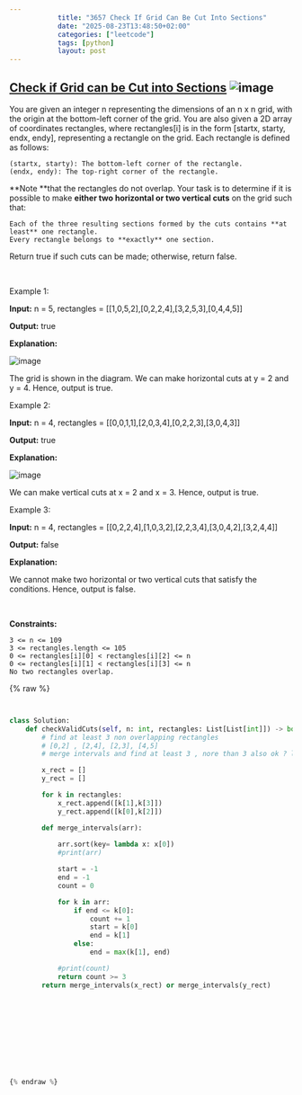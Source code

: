 ```yaml
---
            title: "3657 Check If Grid Can Be Cut Into Sections"
            date: "2025-08-23T13:48:50+02:00"
            categories: ["leetcode"]
            tags: [python]
            layout: post
---
```

            
## [Check if Grid can be Cut into Sections](https://leetcode.com/problems/check-if-grid-can-be-cut-into-sections) ![image](https://img.shields.io/badge/Difficulty-Medium-orange)

You are given an integer n representing the dimensions of an n x n grid, with the origin at the bottom-left corner of the grid. You are also given a 2D array of coordinates rectangles, where rectangles[i] is in the form [startx, starty, endx, endy], representing a rectangle on the grid. Each rectangle is defined as follows:

	(startx, starty): The bottom-left corner of the rectangle.
	(endx, endy): The top-right corner of the rectangle.

**Note **that the rectangles do not overlap. Your task is to determine if it is possible to make **either two horizontal or two vertical cuts** on the grid such that:

	Each of the three resulting sections formed by the cuts contains **at least** one rectangle.
	Every rectangle belongs to **exactly** one section.

Return true if such cuts can be made; otherwise, return false.

 

Example 1:

**Input:** n = 5, rectangles = [[1,0,5,2],[0,2,2,4],[3,2,5,3],[0,4,4,5]]

**Output:** true

**Explanation:**

![image](https://assets.leetcode.com/uploads/2024/10/23/tt1drawio.png)

The grid is shown in the diagram. We can make horizontal cuts at y = 2 and y = 4. Hence, output is true.

Example 2:

**Input:** n = 4, rectangles = [[0,0,1,1],[2,0,3,4],[0,2,2,3],[3,0,4,3]]

**Output:** true

**Explanation:**

![image](https://assets.leetcode.com/uploads/2024/10/23/tc2drawio.png)

We can make vertical cuts at x = 2 and x = 3. Hence, output is true.

Example 3:

**Input:** n = 4, rectangles = [[0,2,2,4],[1,0,3,2],[2,2,3,4],[3,0,4,2],[3,2,4,4]]

**Output:** false

**Explanation:**

We cannot make two horizontal or two vertical cuts that satisfy the conditions. Hence, output is false.

 

**Constraints:**

	3 <= n <= 109
	3 <= rectangles.length <= 105
	0 <= rectangles[i][0] < rectangles[i][2] <= n
	0 <= rectangles[i][1] < rectangles[i][3] <= n
	No two rectangles overlap.

{% raw %}


```python


class Solution:
    def checkValidCuts(self, n: int, rectangles: List[List[int]]) -> bool:
        # find at least 3 non overlapping rectangles
        # [0,2] , [2,4], [2,3], [4,5]
        # merge intervals and find at least 3 , nore than 3 also ok ? looks yes

        x_rect = []
        y_rect = []

        for k in rectangles:
            x_rect.append([k[1],k[3]])
            y_rect.append([k[0],k[2]])

        def merge_intervals(arr):
            
            arr.sort(key= lambda x: x[0])
            #print(arr)

            start = -1
            end = -1
            count = 0

            for k in arr:
                if end <= k[0]:
                    count += 1
                    start = k[0]
                    end = k[1]
                else:
                    end = max(k[1], end)

            #print(count)
            return count >= 3
        return merge_intervals(x_rect) or merge_intervals(y_rect)


        
            

        


        


{% endraw %}
```
